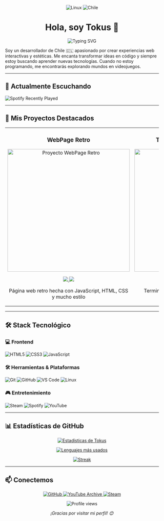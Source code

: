 <p align="center">
  <img src="https://img.shields.io/badge/Linux-FCC624?style=for-the-badge&logo=linux&logoColor=black" alt="Linux">
  <img src="https://img.shields.io/badge/Chile-EF3340?style=for-the-badge&logo=chile&logoColor=white" alt="Chile">
</p>

<h1 align="center">Hola, soy Tokus 👋</h1>

<p align="center">
  <img src="https://readme-typing-svg.herokuapp.com?font=Fira+Code&pause=1000&color=25D366&center=true&vCenter=true&width=435&lines=Desarrollador+Frontend;Amante+del+Diseño;Gamer+de+Corazón" alt="Typing SVG">
</p>

Soy un desarrollador de Chile 🇨🇱 apasionado por crear experiencias web interactivas y estéticas. Me encanta transformar ideas en código y siempre estoy buscando aprender nuevas tecnologías. Cuando no estoy programando, me encontrarás explorando mundos en videojuegos.

---

## 🎵 Actualmente Escuchando

![Spotify Recently Played](https://spotify-recently-played-readme.vercel.app/api?user=31pffhqseqzjil2sr7gxl62ggc6e)

---

## 🚀 Mis Proyectos Destacados

<table>
<tr>
<td width="50%">
<h3 align="center">WebPage Retro</h3>
<div align="center">
<a href="https://github.com/TokusOP/TokusOP.github.io" target="_blank">
<img src="https://github.com/user-attachments/assets/a8bf6fcb-b6ff-48af-92ad-c9b1754a106d" width="400" alt="Proyecto WebPage Retro">
</a>
<p>
<a href="https://tokusop.github.io" target="_blank">
<img src="https://img.shields.io/badge/🌐_Ver_Deploy-25D366?style=for-the-badge&logo=web&logoColor=white">
</a>
<a href="https://github.com/TokusOP/TokusOP.github.io" target="_blank">
<img src="https://img.shields.io/badge/📁_Código-181717?style=for-the-badge&logo=github&logoColor=white">
</a>
</p>
<p>Página web retro hecha con JavaScript, HTML, CSS y mucho estilo</p>
</div>
</td>

<td width="50%">
<h3 align="center">Terminal Aesthetic Pinterest</h3>
<div align="center">
<a href="https://github.com/TokusOP/Aestetic-terminal" target="_blank">
<img src="https://github.com/user-attachments/assets/444c3e7f-3148-4b98-b037-c312819af60b" width="400" alt="Terminal Aesthetic">
</a>
<p>
<a href="https://tokusop.github.io/Aestetic-terminal/" target="_blank">
<img src="https://img.shields.io/badge/🌐_Ver_Deploy-25D366?style=for-the-badge&logo=web&logoColor=white">
</a>
<a href="https://github.com/TokusOP/Aestetic-terminal" target="_blank">
<img src="https://img.shields.io/badge/📁_Código-181717?style=for-the-badge&logo=github&logoColor=white">
</a>
</p>
<p>Terminal aesthetic inspirada en Pinterest con JavaScript, HTML y CSS</p>
</div>
</td>
</tr>
</table>

---

## 🛠️ Stack Tecnológico

### 💻 Frontend
![HTML5](https://img.shields.io/badge/HTML5-E34F26?style=for-the-badge&logo=html5&logoColor=white)
![CSS3](https://img.shields.io/badge/CSS3-1572B6?style=for-the-badge&logo=css3&logoColor=white)
![JavaScript](https://img.shields.io/badge/JavaScript-F7DF1E?style=for-the-badge&logo=javascript&logoColor=black)

### 🛠️ Herramientas & Plataformas
![Git](https://img.shields.io/badge/Git-F05032?style=for-the-badge&logo=git&logoColor=white)
![GitHub](https://img.shields.io/badge/GitHub-181717?style=for-the-badge&logo=github&logoColor=white)
![VS Code](https://img.shields.io/badge/VS_Code-007ACC?style=for-the-badge&logo=visual-studio-code&logoColor=white)
![Linux](https://img.shields.io/badge/Linux-FCC624?style=for-the-badge&logo=linux&logoColor=black)

### 🎮 Entretenimiento
![Steam](https://img.shields.io/badge/Steam-000000?style=for-the-badge&logo=steam&logoColor=white)
![Spotify](https://img.shields.io/badge/Spotify-1ED760?style=for-the-badge&logo=spotify&logoColor=white)
![YouTube](https://img.shields.io/badge/YouTube-FF0000?style=for-the-badge&logo=youtube&logoColor=white)

---

## 📊 Estadísticas de GitHub

<div align="center">
  
[![Estadísticas de Tokus](https://github-readme-stats.vercel.app/api?username=TokusOP&show_icons=true&theme=tokyonight&hide_border=true&include_all_commits=true&count_private=true&hide_title=false)](https://github.com/anuraghazra/github-readme-stats)

[![Lenguajes más usados](https://github-readme-stats.vercel.app/api/top-langs/?username=TokusOP&layout=compact&theme=tokyonight&hide_border=true&langs_count=8)](https://github.com/anuraghazra/github-readme-stats)

[![Streak](https://github-readme-streak-stats.herokuapp.com/?user=TokusOP&theme=tokyonight&hide_border=true)](https://git.io/streak-stats)

</div>

---

## 📫 Conectemos

<p align="center">
  <a href="https://github.com/TokusOP" target="_blank">
    <img src="https://img.shields.io/badge/GitHub-181717?style=for-the-badge&logo=github&logoColor=white" alt="GitHub">
  </a>
  <a href="https://youtube.com/@TokusOP" target="_blank">
    <img src="https://img.shields.io/badge/YouTube-Archive-FF0000?style=for-the-badge&logo=youtube&logoColor=white" alt="YouTube Archive">
  </a>
  <a href="https://steamcommunity.com/id/TokusOP" target="_blank">
    <img src="https://img.shields.io/badge/Steam-000000?style=for-the-badge&logo=steam&logoColor=white" alt="Steam">
  </a>

<p align="center">
  <img src="https://komarev.com/ghpvc/?username=TokusOP&color=25D366&style=flat-square" alt="Profile views">
</p>

<p align="center">
  <i>¡Gracias por visitar mi perfil! 😊</i>
</p>
